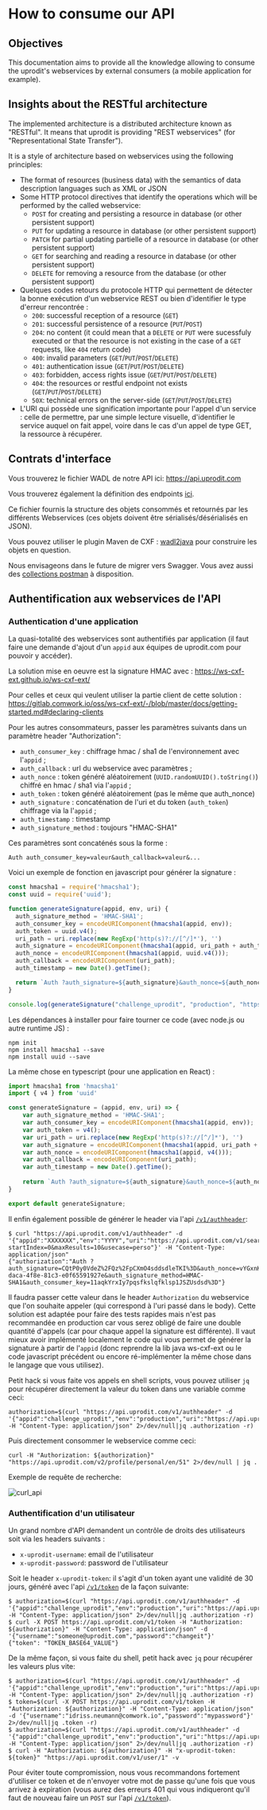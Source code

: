 # How to consume our API

## Objectives

This documentation aims to provide all the knowledge allowing to consume the uprodit's webservices by external consumers (a mobile application for example).

## Insights about the RESTful architecture

The implemented architecture is a distributed architecture known as "RESTful". It means that uprodit is providing "REST webservices" (for "Representational State Transfer").

It is a style of architecture based on webservices using the following principles:

* The format of resources (business data) with the semantics of data description languages ​​such as XML or JSON
* Some HTTP protocol directives that identify the operations which will be performed by the called webservice:
  * `POST` for creating and persisting a resource in database (or other persistent support)
  * `PUT` for updating a resource in database (or other persistent support)
  * `PATCH` for partial updating partielle of a resource in database (or other persistent support)
  * `GET` for searching and reading a resource in database (or other persistent support)
  * `DELETE` for removing a resource from the database (or other persistent support)
* Quelques codes retours du protocole HTTP qui permettent de détecter la bonne exécution d'un webservice REST ou bien d'identifier le type d'erreur rencontrée :
  * `200`: successful reception of a resource (`GET`)
  * `201`: successful persistence of a resource (`PUT`/`POST`)
  * `204`: no content (it could mean that a `DELETE` or `PUT` were sucessfuly executed or that the resource is not existing in the case of a `GET` requests, like `404` return code)
  * `400`: invalid parameters (`GET`/`PUT`/`POST`/`DELETE`)
  * `401`: authentication issue (`GET`/`PUT`/`POST`/`DELETE`)
  * `403`: forbidden, access rights issue (`GET`/`PUT`/`POST`/`DELETE`)
  * `404`: the resources or restful endpoint not exists (`GET`/`PUT`/`POST`/`DELETE`)
  * `50X`: technical errors on the server-side (`GET`/`PUT`/`POST`/`DELETE`)
* L'URI qui possède une signification importante pour l'appel d'un service : celle de permettre, par une simple lecture visuelle, d'identifier le service auquel on fait appel, voire dans le cas d'un appel de type GET, la ressource à récupérer.

## Contrats d'interface

Vous trouverez le fichier WADL de notre API ici: https://api.uprodit.com

Vous trouverez également la définition des endpoints [ici](./api_endpoints.md).

Ce fichier fournis la structure des objets consommés et retournés par les différents Webservices (ces objets doivent être sérialisés/désérialisés en JSON).

Vous pouvez utiliser le plugin Maven de CXF : [wadl2java](http://cxf.apache.org/docs/jaxrs-services-description.html#JAXRSServicesDescription-wadl2javaMavenplugin) pour construire les objets en question.

Nous envisageons dans le future de migrer vers Swagger. Vous avez aussi des [collections postman](./postman/README.md) à disposition.

## Authentification aux webservices de l'API

### Authentication d'une application

La quasi-totalité des webservices sont authentifiés par application (il faut faire une demande d'ajout d'un `appid` aux équipes de uprodit.com pour pouvoir y accéder).

La solution mise en oeuvre est la signature HMAC avec : https://ws-cxf-ext.github.io/ws-cxf-ext/

Pour celles et ceux qui veulent utiliser la partie client de cette solution : https://gitlab.comwork.io/oss/ws-cxf-ext/-/blob/master/docs/getting-started.md#declaring-clients

Pour les autres consommateurs, passer les paramètres suivants dans un paramètre header "Authorization":

* `auth_consumer_key` : chiffrage hmac / sha1 de l'environnement avec l'`appid` ;
* `auth_callback` : url du webservice avec paramètres ;
* `auth_nonce` : token généré aléatoirement (`UUID.randomUUID().toString()`) chiffré en hmac / sha1 via l'`appid` ;
* `auth_token` : token généré aléatoirement (pas le même que auth_nonce)
* `auth_signature` : concaténation de l'uri et du token (`auth_token`) chiffrage via la l'`appid` ;
* `auth_timestamp` : timestamp
* `auth_signature_method` : toujours "HMAC-SHA1"

Ces paramètres sont concaténés sous la forme :

```
Auth auth_consumer_key=valeur&auth_callback=valeur&...
```

Voici un exemple de fonction en javascript pour générer la signature :

```javascript
const hmacsha1 = require('hmacsha1');
const uuid = require('uuid');

function generateSignature(appid, env, uri) {
  auth_signature_method = 'HMAC-SHA1';
  auth_consumer_key = encodeURIComponent(hmacsha1(appid, env));
  auth_token = uuid.v4();
  uri_path = uri.replace(new RegExp('http(s)?://[^/]*'), '')
  auth_signature = encodeURIComponent(hmacsha1(appid, uri_path + auth_token));
  auth_nonce = encodeURIComponent(hmacsha1(appid, uuid.v4()));
  auth_callback = encodeURIComponent(uri_path);
  auth_timestamp = new Date().getTime();

  return `Auth ?auth_signature=${auth_signature}&auth_nonce=${auth_nonce}&auth_callback=${auth_callback}&auth_timestamp=${auth_timestamp}&auth_token=${auth_token}&auth_signature_method=${auth_signature_method}&auth_consumer_key=${auth_consumer_key}`;
}

console.log(generateSignature("challenge_uprodit", "production", "https://api.uprodit.com/v2/profile/personal/en/51"));
```

Les dépendances à installer pour faire tourner ce code (avec node.js ou autre runtime JS) :

```shell
npm init
npm install hmacsha1 --save
npm install uuid --save
```

La même chose en typescript (pour une application en React) :

```typescript
import hmacsha1 from 'hmacsha1'
import { v4 } from 'uuid'

const generateSignature = (appid, env, uri) => {
    var auth_signature_method = 'HMAC-SHA1';
    var auth_consumer_key = encodeURIComponent(hmacsha1(appid, env));
    var auth_token = v4();
    var uri_path = uri.replace(new RegExp('http(s)?://[^/]*'), '')
    var auth_signature = encodeURIComponent(hmacsha1(appid, uri_path + auth_token));
    var auth_nonce = encodeURIComponent(hmacsha1(appid, v4()));
    var auth_callback = encodeURIComponent(uri_path);
    var auth_timestamp = new Date().getTime();
  
    return `Auth ?auth_signature=${auth_signature}&auth_nonce=${auth_nonce}&auth_callback=${auth_callback}&auth_timestamp=${auth_timestamp}&auth_token=${auth_token}&auth_signature_method=${auth_signature_method}&auth_consumer_key=${auth_consumer_key}`;
}

export default generateSignature;
```

Il enfin également possible de générer le header via l'api [`/v1/authheader`](https://api.uprodit.com):

```shell
$ curl "https://api.uprodit.com/v1/authheader" -d '{"appid":"XXXXXXX","env":"YYYY","uri":"https://api.uprodit.com/v1/search/all?startIndex=0&maxResults=10&usecase=perso"}' -H "Content-Type: application/json"
{"authorization":"Auth ?auth_signature=CQtP0y0VdeZ%2FQz%2FpCXmO4sddsdleTKI%3D&auth_nonce=vYGxnKbLFPxsdlsdksl8kg9XX%2BPQ6X2c%3D&auth_callback=%2Fv1%2Fsearch%2Fall&auth_timestamp=1638971145860&auth_token=0c5bdc20-daca-4f8e-81c3-e0f65591927e&auth_signature_method=HMAC-SHA1&auth_consumer_key=11aqkYrxIy7pqsfkslqfklsp1JSZUsdsd%3D"}
```

Il faudra passer cette valeur dans le header `Authorization` du webservice que l'on souhaite appeler (qui correspond à l'uri passé dans le body). Cette solution est adaptée pour faire des tests rapides mais n'est pas recommandée en production car vous serez obligé de faire une double quantité d'appels (car pour chaque appel la signature est différente). Il vaut mieux avoir implémenté localement le code qui vous permet de générer la signature à partir de l'`appid` (donc reprendre la lib java ws-cxf-ext ou le code javascript précédent ou encore ré-implémenter la même chose dans le langage que vous utilisez).

Petit hack si vous faite vos appels en shell scripts, vous pouvez utiliser `jq` pour récupérer directement la valeur du token dans une variable comme ceci:

```shell
authorization=$(curl "https://api.uprodit.com/v1/authheader" -d '{"appid":"challenge_uprodit","env":"production","uri":"https://api.uprodit.com/v2/profile/personal/en/51"}' -H "Content-Type: application/json" 2>/dev/null|jq .authorization -r)
```

Puis directement consommer le webservice comme ceci:

```shell
curl -H "Authorization: ${authorization}" "https://api.uprodit.com/v2/profile/personal/en/51" 2>/dev/null | jq .
```

Exemple de requête de recherche:

![curl_api](../img/curl_api.png)

### Authentification d'un utilisateur

Un grand nombre d'API demandent un contrôle de droits des utilisateurs soit via les headers suivants :

* `x-uprodit-username`: email de l'utilisateur
* `x-uprodit-password`: password de l'utilisateur

Soit le header `x-uprodit-token`: il s'agit d'un token ayant une validité de 30 jours, généré avec l'api [`/v1/token`](https://api.uprodit.com) de la façon suivante:

```shell
$ authorization=$(curl "https://api.uprodit.com/v1/authheader" -d '{"appid":"challenge_uprodit","env":"production","uri":"https://api.uprodit.com/v1/token"}' -H "Content-Type: application/json" 2>/dev/null|jq .authorization -r)
$ curl -X POST https://api.uprodit.com/v1/token -H "Authorization: ${authorization}" -H "Content-Type: application/json" -d '{"username":"someone@uprodit.com","password":"changeit"}'
{"token": "TOKEN_BASE64_VALUE"}
```

De la même façon, si vous faite du shell, petit hack avec `jq` pour récupérer les valeurs plus vite:

```shell
$ authorization=$(curl "https://api.uprodit.com/v1/authheader" -d '{"appid":"challenge_uprodit","env":"production","uri":"https://api.uprodit.com/v1/token"}' -H "Content-Type: application/json" 2>/dev/null|jq .authorization -r)
$ token=$(curl -X POST https://api.uprodit.com/v1/token -H "Authorization: ${authorization}" -H "Content-Type: application/json" -d '{"username":"idriss.neumann@comwork.io","password":"mypassword"}' 2>/dev/null|jq .token -r)
$ authorization=$(curl "https://api.uprodit.com/v1/authheader" -d '{"appid":"challenge_uprodit","env":"production","uri":"https://api.uprodit.com/v1/user/1"}' -H "Content-Type: application/json" 2>/dev/null|jq .authorization -r)
$ curl -H "Authorization: ${authorization}" -H "x-uprodit-token: ${token}" "https://api.uprodit.com/v1/user/1" -v
```

Pour éviter toute compromission, nous vous recommandons fortement d'utiliser ce token et de n'envoyer votre mot de passe qu'une fois que vous arrivez à expiration (vous aurez des erreurs 401 qui vous indiqueront qu'il faut de nouveau faire un `POST` sur l'api [`/v1/token`](https://api.uprodit.com)).

